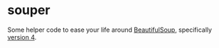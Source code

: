 # souper

Some helper code to ease your life around [BeautifulSoup](https://www.crummy.com/software/BeautifulSoup/), specifically [version 4](https://pypi.org/project/beautifulsoup4/).

